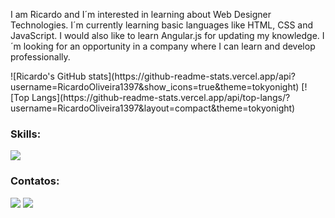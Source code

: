 I am Ricardo and I´m interested in learning about Web Designer Technologies.
I´m currently learning basic languages like HTML, CSS and JavaScript. I would also like to learn Angular.js for updating my knowledge. 
I´m looking for an opportunity in a company where I can learn and develop professionally.

  <div height="180em">
    ![Ricardo's GitHub stats](https://github-readme-stats.vercel.app/api?username=RicardoOliveira1397&show_icons=true&theme=tokyonight)
    [![Top Langs](https://github-readme-stats.vercel.app/api/top-langs/?username=RicardoOliveira1397&layout=compact&theme=tokyonight)
  </div>
  
### Skills:
  <div>
    <a href="https://skillicons.dev">
      <img src="https://skillicons.dev/icons?i=html,css,js,nodejs,angular,postgres&theme=dark"/>
    </a>
  </div>
  
  ### Contatos:
<div>
  <a href = "mailto:rick.firmeoliveira2@gmail.com"><img src="https://img.shields.io/badge/Gmail-D14836?style=for-the-badge&logo=gmail&logoColor=white" target="_blank"></a>
  <a href="https://www.linkedin.com/in/ricardo-oliveira-801384149/" target="_blank"><img src="https://img.shields.io/badge/-LinkedIn-%230077B5?style=for-the-badge&logo=linkedin&logoColor=white"  target="_blank"></a>   
</div>

